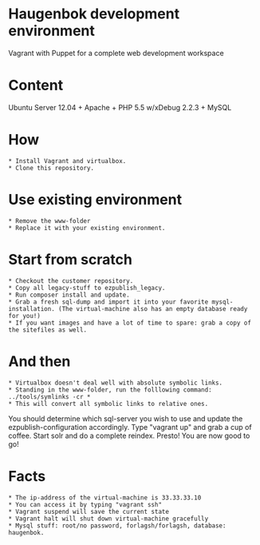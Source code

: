 Haugenbok development environment
====
Vagrant with Puppet for a complete web development workspace

Content
=======
Ubuntu Server 12.04 + Apache + PHP 5.5 w/xDebug 2.2.3 + MySQL

How
===
    * Install Vagrant and virtualbox.
    * Clone this repository.


Use existing environment
========================
    * Remove the www-folder
    * Replace it with your existing environment.


Start from scratch
==================
    * Checkout the customer repository.
    * Copy all legacy-stuff to ezpublish_legacy.
    * Run composer install and update.
    * Grab a fresh sql-dump and import it into your favorite mysql-installation. (The virtual-machine also has an empty database ready for you!)
    * If you want images and have a lot of time to spare: grab a copy of the sitefiles as well.


And then
========
    * Virtualbox doesn't deal well with absolute symbolic links.
    * Standing in the www-folder, run the folllowing command: ../tools/symlinks -cr *
    * This will convert all symbolic links to relative ones.


You should determine which sql-server you wish to use and update the ezpublish-configuration accordingly.
Type "vagrant up" and grab a cup of coffee.
Start solr and do a complete reindex.
Presto! You are now good to go!


Facts
======
    * The ip-address of the virtual-machine is 33.33.33.10
    * You can access it by typing "vagrant ssh"
    * Vagrant suspend will save the current state
    * Vagrant halt will shut down virtual-machine gracefully
    * Mysql stuff: root/no password, forlagsh/forlagsh, database: haugenbok.

 

    
